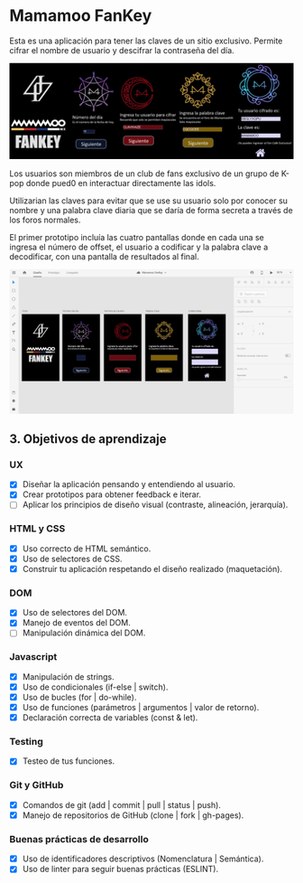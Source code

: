 # Mamamoo FanKey

Esta es una aplicación para tener las claves de un sitio exclusivo. Permite
cifrar el nombre de usuario y descifrar la contraseña del día.

![imagenfinal](src/images/allscreensfinal.png)

Los usuarios son miembros de un club de fans exclusivo de un grupo de K-pop donde pued0
en interactuar directamente las idols.

Utilizarian las claves para evitar que se use su usuario solo por conocer su nombre y una palabra clave diaria que se daría de forma secreta a través de los foros normales.

El primer prototipo incluía las cuatro pantallas donde en cada una se ingresa el número de offset, el usuario a codificar y la palabra clave a decodificar, con una pantalla de resultados al final.

![prototipo](src/images/prototipofinal.png)

## 3. Objetivos de aprendizaje

### UX

- [x] Diseñar la aplicación pensando y entendiendo al usuario.
- [x] Crear prototipos para obtener feedback e iterar.
- [ ] Aplicar los principios de diseño visual (contraste, alineación, jerarquía).

### HTML y CSS

- [x] Uso correcto de HTML semántico.
- [x] Uso de selectores de CSS.
- [x] Construir tu aplicación respetando el diseño realizado (maquetación).

### DOM

- [x] Uso de selectores del DOM.
- [x] Manejo de eventos del DOM.
- [ ] Manipulación dinámica del DOM.

### Javascript

- [x] Manipulación de strings.
- [x] Uso de condicionales (if-else | switch).
- [x] Uso de bucles (for | do-while).    
- [x] Uso de funciones (parámetros | argumentos | valor de retorno).
- [x] Declaración correcta de variables (const & let).

### Testing
- [x] Testeo de tus funciones.

### Git y GitHub
- [x] Comandos de git (add | commit | pull | status | push).
- [x] Manejo de repositorios de GitHub (clone | fork | gh-pages).

### Buenas prácticas de desarrollo
- [x] Uso de identificadores descriptivos (Nomenclatura | Semántica).
- [x] Uso de linter para seguir buenas prácticas (ESLINT).
